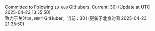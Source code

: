 Committed to Following `10,000` GitHubers. Current: <!-- FOLLOWING_COUNT -->301<!-- FOLLOWING_COUNT --> (Update at UTC <!-- LAST_UPDATED -->2025-04-23 13:35:50<!-- LAST_UPDATED -->)<br>
致力于关注`10,000`个GitHuber。当前：<!-- FOLLOWING_COUNT -->301<!-- FOLLOWING_COUNT --> (更新于北京时间 <!-- LAST_UPDATED_CST -->2025-04-23 21:35:50<!-- LAST_UPDATED_CST -->)
